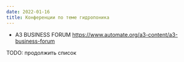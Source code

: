 ```yaml
---
date: 2022-01-16
title: Конференции по теме гидропоника
---
```


- A3 BUSINESS FORUM https://www.automate.org/a3-content/a3-business-forum

TODO: продолжить список